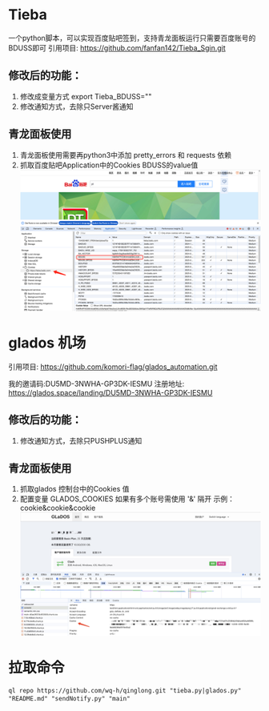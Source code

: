 # Tieba
一个python脚本，可以实现百度贴吧签到，支持青龙面板运行只需要百度账号的BDUSS即可
引用项目: https://github.com/fanfan142/Tieba_Sgin.git
## 修改后的功能：
1. 修改成变量方式
   export Tieba_BDUSS=""
2. 修改通知方式，去除只Server酱通知
## 青龙面板使用
1. 青龙面板使用需要再python3中添加 pretty_errors 和 requests 依赖
2. 抓取百度贴吧Application中的Cookies BDUSS的value值
   ![image-20240302121449165](https://github.com/wq-h/pictures/blob/main/tieba_network.png?raw=true)
# glados 机场
引用项目: https://github.com/komori-flag/glados_automation.git

我的邀请码:DU5MD-3NWHA-GP3DK-IESMU 注册地址: https://glados.space/landing/DU5MD-3NWHA-GP3DK-IESMU

## 修改后的功能：  
1. 修改通知方式，去除只PUSHPLUS通知
## 青龙面板使用
1. 抓取glados 控制台中的Cookies 值
2. 配置变量 GLADOS_COOKIES 如果有多个账号需使用 '&' 隔开 示例：cookie&cookie&cookie
   ![image-20240302121449165](https://github.com/wq-h/pictures/blob/main/glados_network.jpg?raw=true)

# 拉取命令
```shell
ql repo https://github.com/wq-h/qinglong.git "tieba.py|glados.py" "README.md" "sendNotify.py" "main"
```
